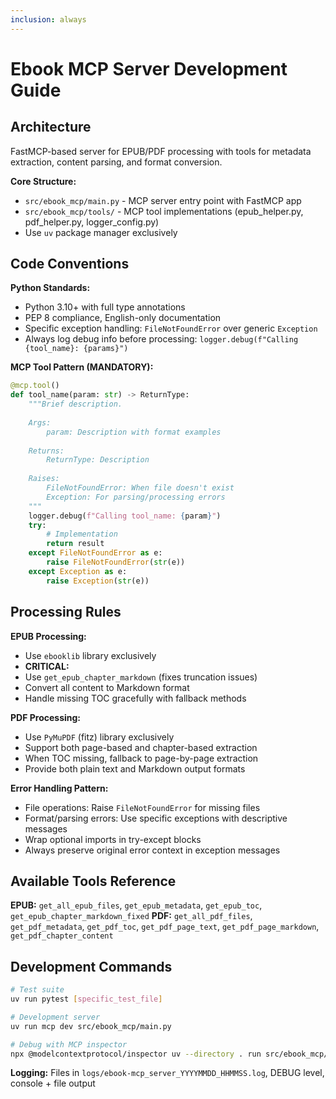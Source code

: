 ```yaml
---
inclusion: always
---
```


# Ebook MCP Server Development Guide

## Architecture
FastMCP-based server for EPUB/PDF processing with tools for metadata extraction, content parsing, and format conversion.

**Core Structure:**
- `src/ebook_mcp/main.py` - MCP server entry point with FastMCP app
- `src/ebook_mcp/tools/` - MCP tool implementations (epub_helper.py, pdf_helper.py, logger_config.py)
- Use `uv` package manager exclusively

## Code Conventions

**Python Standards:**
- Python 3.10+ with full type annotations
- PEP 8 compliance, English-only documentation
- Specific exception handling: `FileNotFoundError` over generic `Exception`
- Always log debug info before processing: `logger.debug(f"Calling {tool_name}: {params}")`

**MCP Tool Pattern (MANDATORY):**
```python
@mcp.tool()
def tool_name(param: str) -> ReturnType:
    """Brief description.
    
    Args:
        param: Description with format examples
        
    Returns:
        ReturnType: Description
        
    Raises:
        FileNotFoundError: When file doesn't exist
        Exception: For parsing/processing errors
    """
    logger.debug(f"Calling tool_name: {param}")
    try:
        # Implementation
        return result
    except FileNotFoundError as e:
        raise FileNotFoundError(str(e))
    except Exception as e:
        raise Exception(str(e))
```

## Processing Rules

**EPUB Processing:**
- Use `ebooklib` library exclusively
- **CRITICAL:** 
- Use `get_epub_chapter_markdown` (fixes truncation issues)
- Convert all content to Markdown format
- Handle missing TOC gracefully with fallback methods

**PDF Processing:**
- Use `PyMuPDF` (fitz) library exclusively
- Support both page-based and chapter-based extraction
- When TOC missing, fallback to page-by-page extraction
- Provide both plain text and Markdown output formats

**Error Handling Pattern:**
- File operations: Raise `FileNotFoundError` for missing files
- Format/parsing errors: Use specific exceptions with descriptive messages
- Wrap optional imports in try-except blocks
- Always preserve original error context in exception messages

## Available Tools Reference

**EPUB:** `get_all_epub_files`, `get_epub_metadata`, `get_epub_toc`, `get_epub_chapter_markdown_fixed`
**PDF:** `get_all_pdf_files`, `get_pdf_metadata`, `get_pdf_toc`, `get_pdf_page_text`, `get_pdf_page_markdown`, `get_pdf_chapter_content`

## Development Commands
```bash
# Test suite
uv run pytest [specific_test_file]

# Development server
uv run mcp dev src/ebook_mcp/main.py

# Debug with MCP inspector
npx @modelcontextprotocol/inspector uv --directory . run src/ebook_mcp/main.py
```

**Logging:** Files in `logs/ebook-mcp_server_YYYYMMDD_HHMMSS.log`, DEBUG level, console + file output

